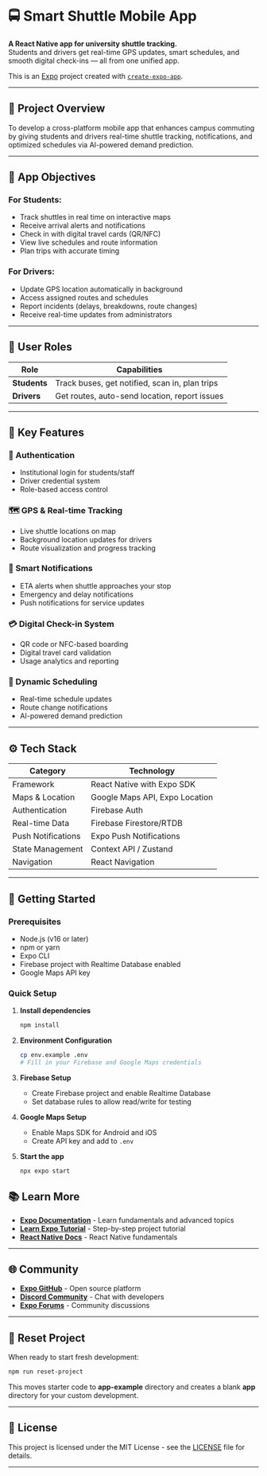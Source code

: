 # 🚍 Smart Shuttle Mobile App

**A React Native app for university shuttle tracking.**  
Students and drivers get real-time GPS updates, smart schedules, and smooth digital check-ins — all from one unified app.

This is an [Expo](https://expo.dev) project created with [`create-expo-app`](https://www.npmjs.com/package/create-expo-app).

---

## 🧭 Project Overview

To develop a cross-platform mobile app that enhances campus commuting by giving students and drivers real-time shuttle tracking, notifications, and optimized schedules via AI-powered demand prediction.

---

## 🎯 App Objectives

### For Students:

- Track shuttles in real time on interactive maps
- Receive arrival alerts and notifications
- Check in with digital travel cards (QR/NFC)
- View live schedules and route information
- Plan trips with accurate timing

### For Drivers:

- Update GPS location automatically in background
- Access assigned routes and schedules
- Report incidents (delays, breakdowns, route changes)
- Receive real-time updates from administrators

---

## 👥 User Roles

| Role         | Capabilities                                   |
| ------------ | ---------------------------------------------- |
| **Students** | Track buses, get notified, scan in, plan trips |
| **Drivers**  | Get routes, auto-send location, report issues  |

---

## 📲 Key Features

### 🔐 Authentication

- Institutional login for students/staff
- Driver credential system
- Role-based access control

### 🗺️ GPS & Real-time Tracking

- Live shuttle locations on map
- Background location updates for drivers
- Route visualization and progress tracking

### 🔔 Smart Notifications

- ETA alerts when shuttle approaches your stop
- Emergency and delay notifications
- Push notifications for service updates

### 💳 Digital Check-in System

- QR code or NFC-based boarding
- Digital travel card validation
- Usage analytics and reporting

### 📅 Dynamic Scheduling

- Real-time schedule updates
- Route change notifications
- AI-powered demand prediction

---

## ⚙️ Tech Stack

| Category           | Technology                     |
| ------------------ | ------------------------------ |
| Framework          | React Native with Expo SDK     |
| Maps & Location    | Google Maps API, Expo Location |
| Authentication     | Firebase Auth                  |
| Real-time Data     | Firebase Firestore/RTDB        |
| Push Notifications | Expo Push Notifications        |
| State Management   | Context API / Zustand          |
| Navigation         | React Navigation               |

---

## 🚀 Getting Started

### Prerequisites

- Node.js (v16 or later)
- npm or yarn
- Expo CLI
- Firebase project with Realtime Database enabled
- Google Maps API key

### Quick Setup

1. **Install dependencies**

   ```bash
   npm install
   ```

2. **Environment Configuration**

   ```bash
   cp env.example .env
   # Fill in your Firebase and Google Maps credentials
   ```

3. **Firebase Setup**
   - Create Firebase project and enable Realtime Database
   - Set database rules to allow read/write for testing

4. **Google Maps Setup**
   - Enable Maps SDK for Android and iOS
   - Create API key and add to `.env`

5. **Start the app**
   ```bash
   npx expo start
   ```

## 📚 Learn More

- **[Expo Documentation](https://docs.expo.dev/)** - Learn fundamentals and advanced topics
- **[Learn Expo Tutorial](https://docs.expo.dev/tutorial/introduction/)** - Step-by-step project tutorial
- **[React Native Docs](https://reactnative.dev/docs/getting-started)** - React Native fundamentals

---

## 🌐 Community

- **[Expo GitHub](https://github.com/expo/expo)** - Open source platform
- **[Discord Community](https://chat.expo.dev)** - Chat with developers
- **[Expo Forums](https://forums.expo.dev/)** - Community discussions

---

## 🔄 Reset Project

When ready to start fresh development:

```bash
npm run reset-project
```

This moves starter code to **app-example** directory and creates a blank **app** directory for your custom development.

---

## 📄 License

This project is licensed under the MIT License - see the [LICENSE](LICENSE) file for details.

---
